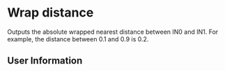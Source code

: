 # Wrap distance
Outputs the absolute wrapped nearest distance between IN0 and IN1. For example, the distance between 0.1 and 0.9 is 0.2.

## User Information